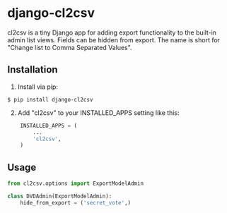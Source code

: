 django-cl2csv
===

cl2csv is a tiny Django app for adding export functionality to the built-in admin list views. Fields can be hidden from export. The name is short for "Change list to Comma Separated Values".

Installation
---

1. Install via pip:

`$ pip install django-cl2csv`

2. Add "cl2csv" to your INSTALLED_APPS setting like this:

```python
	INSTALLED_APPS = (
        ...
        'cl2csv',
    )
```

Usage
--

```python
from cl2csv.options import ExportModelAdmin

class DVDAdmin(ExportModelAdmin):
    hide_from_export = ('secret_vote',)
```
